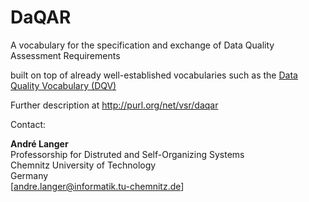 # DaQAR
A vocabulary for the specification and exchange of Data Quality Assessment Requirements

built on top of already well-established vocabularies such as the [Data Quality Vocabulary (DQV)](https://www.w3.org/TR/vocab-dqv/)


Further description at http://purl.org/net/vsr/daqar

Contact: 

__André Langer__<br/>
Professorship for Distruted and Self-Organizing Systems<br/>
Chemnitz University of Technology<br/>
Germany<br/>
[andre.langer@informatik.tu-chemnitz.de]
